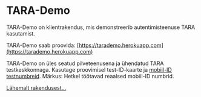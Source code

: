 # TARA-Demo

TARA-Demo on klientrakendus, mis demonstreerib autentimisteenuse TARA kasutamist.

TARA-Demo saab proovida: [https://tarademo.herokuapp.com](https://tarademo.herokuapp.com)

TARA-Demo on üles seatud pilveteenusena ja ühendatud TARA testkeskkonnaga. Kasutage proovimisel test-ID-kaarte ja [mobiil-ID testnumbreid](https://www.id.ee/?id=36373). Märkus: Hetkel töötavad reaalsed mobiil-ID numbrid.

[Lähemalt rakendusest...](docs/Kirjeldus.md)



